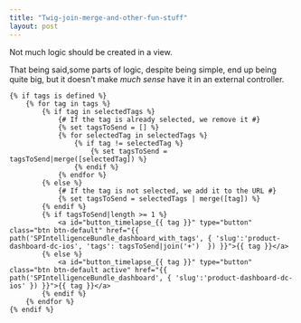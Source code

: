```yaml
---
title: "Twig-join-merge-and-other-fun-stuff"
layout: post
---
```

Not much logic should be created in a view.

That being said,some parts of logic, despite being simple, end up being quite big, but it doesn't make _much sense_ have it in an external controller.

```
{% if tags is defined %}
    {% for tag in tags %}
        {% if tag in selectedTags %}
            {# If the tag is already selected, we remove it #}
            {% set tagsToSend = [] %}
            {% for selectedTag in selectedTags %}
                {% if tag != selectedTag %}
                    {% set tagsToSend = tagsToSend|merge([selectedTag]) %}
                {% endif %}
            {% endfor %}
        {% else %}
            {# If the tag is not selected, we add it to the URL #}
            {% set tagsToSend = selectedTags | merge([tag]) %}
        {% endif %}
        {% if tagsToSend|length >= 1 %}
            <a id="button_timelapse_{{ tag }}" type="button" class="btn btn-default" href="{{ path('SPIntelligenceBundle_dashboard_with_tags', { 'slug':'product-dashboard-dc-ios', 'tags': tagsToSend|join('+')  }) }}">{{ tag }}</a>
        {% else %}
            <a id="button_timelapse_{{ tag }}" type="button" class="btn btn-default active" href="{{ path('SPIntelligenceBundle_dashboard', { 'slug':'product-dashboard-dc-ios' }) }}">{{ tag }}</a>
        {% endif %}
    {% endfor %}
{% endif %}
```
